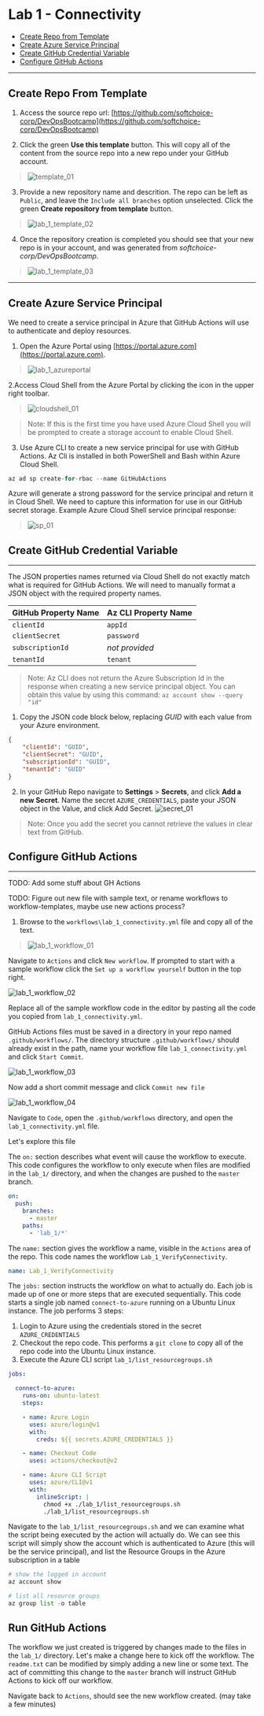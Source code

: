 # Lab 1 - Connectivity

- [Create Repo from Template](#Create-Repo-From-Template)
- [Create Azure Service Principal](#Create-Azure-Service-Principal)
- [Create GitHub Credential Variable](#Create-GitHub-Credential-Variable)
- [Configure GitHub Actions](#Configure-GitHub-Actions)

---

## Create Repo From Template

1. Access the source repo url: [https://github.com/softchoice-corp/DevOpsBootcamp](https://github.com/softchoice-corp/DevOpsBootcamp)

2. Click the green **Use this template** button. This will copy all of the content from the source repo into a new repo under your GitHub account.

> ![template_01](images/lab_1_template_01.png)

3. Provide a new repository name and descrition. The repo can be left as `Public`, and leave the `Include all branches` option unselected. Click the green **Create repository from template** button.

> ![lab_1_template_02](images/lab_1_template_02.png)

4. Once the repository creation is completed you should see that your new repo is in your account, and was generated from *softchoice-corp/DevOpsBootcamp*.

> ![lab_1_template_03](images/lab_1_template_03.png)

---

## Create Azure Service Principal

We need to create a service principal in Azure that GitHub Actions will use to authenticate and deploy resources.

1. Open the Azure Portal using [https://portal.azure.com](https://portal.azure.com).

> ![lab_1_azureportal](images/lab_1_azureportal.png)

2.Access Cloud Shell from the Azure Portal by clicking the icon in the upper right toolbar.

> ![cloudshell_01](images/cloudshell_01.png)

> Note: If this is the first time you have used Azure Cloud Shell you will be prompted to create a storage account to enable Cloud Shell.

3. Use Azure CLI to create a new service principal for use with GitHub Actions. Az Cli is installed in both PowerShell and Bash within Azure Cloud Shell.

```python
az ad sp create-for-rbac --name GitHubActions
```

Azure will generate a strong password for the service principal and return it in Cloud Shell. We need to capture this information for use in our GitHub secret storage. Example Azure Cloud Shell service principal response:

> ![sp_01](images/sp_01.png)

## Create GitHub Credential Variable

---

The JSON properties names returned via Cloud Shell do not exactly match what is required for GitHub Actions. We will need to manually format a JSON object with the required property names.

| GitHub Property Name | Az CLI Property Name |
| --- | --- |
| `clientId` | `appId` |
| `clientSecret` | `password` |
| `subscriptionId` | *not provided* |
| `tenantId` | `tenant` |

> Note: Az CLI does not return the Azure Subscription Id in the response when creating a new service principal object. You can obtain this value by using this command: `az account show --query "id"`

1. Copy the JSON code block below, replacing *GUID* with each value from your Azure environment.

```json
{
    "clientId": "GUID",
    "clientSecret": "GUID",
    "subscriptionId": "GUID",
    "tenantId": "GUID"
}
```

2. In your GitHub Repo navigate to **Settings** > **Secrets**, and click **Add a new Secret**. Name the secret `AZURE_CREDENTIALS`, paste your JSON object in the Value, and click Add Secret. ![secret_01](images/secret_01.png)

> Note: Once you add the secret you cannot retrieve the values in clear text from GitHub.

## Configure GitHub Actions

---

TODO: Add some stuff about GH Actions

TODO: Figure out new file with sample text, or rename workflows to workflow-templates, maybe use new actions process?

1. Browse to the `workflows\lab_1_connectivity.yml` file and copy all of the text.

> ![lab_1_workflow_01](images/lab_1_workflow_01.png)

Navigate to `Actions` and click `New workflow`. If prompted to start with a sample workflow click the `Set up a workflow yourself` button in the top right.

![lab_1_workflow_02](images/lab_1_workflow_02.png)

Replace all of the sample workflow code in the editor by pasting all the code you copied from `lab_1_connectivity.yml`.

GitHub Actions files must be saved in a directory in your repo named `.github/workflows/`. The directory structure `.github/workflows/` should already exist in the path, name your workflow file `lab_1_connectivity.yml` and click `Start Commit`.

![lab_1_workflow_03](images/lab_1_workflow_03.png)

Now add a short commit message and click `Commit new file`

![lab_1_workflow_04](images/lab_1_workflow_04.png)

Navigate to `Code`, open the `.github/workflows` directory, and open the `lab_1_connectivity.yml` file.

Let's explore this file

The `on:` section describes what event will cause the workflow to execute. This code configures the workflow to only execute when files are modified in the `lab_1/` directory, and when the changes are pushed to the `master` branch.

```yaml
on:
  push:
    branches:
      - master
    paths:
      - 'lab_1/*'

```

The `name:` section gives the workflow a name, visible in the `Actions` area of the repo. This code names the workflow `Lab_1_VerifyConnectivity`.

```yaml
name: Lab_1_VerifyConnectivity
```

The `jobs:` section instructs the workflow on what to actually do. Each job is made up of one or more steps that are executed sequentially. This code starts a single job named `connect-to-azure` running on a Ubuntu Linux instance. The job performs 3 steps:

1. Login to Azure using the credentials stored in the secret `AZURE_CREDENTIALS`
2. Checkout the repo code. This performs a `git clone` to copy all of the repo code into the Ubuntu Linux instance.
3. Execute the Azure CLI script `lab_1/list_resourcegroups.sh`

```yaml
jobs:

  connect-to-azure:
    runs-on: ubuntu-latest
    steps:

    - name: Azure Login
      uses: azure/login@v1
      with:
        creds: ${{ secrets.AZURE_CREDENTIALS }}

    - name: Checkout Code
      uses: actions/checkout@v2

    - name: Azure CLI Script
      uses: azure/CLI@v1
      with:
        inlineScript: |
          chmod +x ./lab_1/list_resourcegroups.sh
          ./lab_1/list_resourcegroups.sh
```

Navigate to the `lab_1/list_resourcegroups.sh` and we can examine what the script being executed by the action will actually do. We can see this script will simply show the account which is authenticated to Azure (this will be the service principal), and list the Resource Groups in the Azure subscription in a table

```python
# show the logged in account
az account show

# list all resource groups
az group list -o table
```

## Run GitHub Actions

The workflow we just created is triggered by changes made to the files in the `lab_1/` directory. Let's make a change here to kick off the workflow. The `readme.txt` can be modified by simply adding a new line or some text. The act of committing this change to the `master` branch will instruct GitHub Actions to kick off our workflow.

Navigate back to `Actions`, should see the new workflow created. (may take a few minutes)